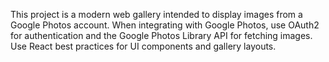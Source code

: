 <!-- Use this file to provide workspace-specific custom instructions to Copilot. For more details, visit https://code.visualstudio.com/docs/copilot/copilot-customization#_use-a-githubcopilotinstructionsmd-file -->

This project is a modern web gallery intended to display images from a Google Photos account. When integrating with Google Photos, use OAuth2 for authentication and the Google Photos Library API for fetching images. Use React best practices for UI components and gallery layouts.
